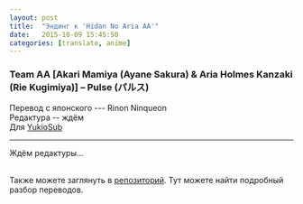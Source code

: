 ```yaml
---
layout: post
title:  "Эндинг к 'Hidan No Aria AA'"
date:   2015-10-09 15:45:50
categories: [translate, anime]
---
```

<div class="modal fade" id="myModal" tabindex="-1" role="dialog" aria-labelledby="myModalLabel" aria-hidden="true">
      <div class="modal-dialog">
        <div class="modal-content">
		<center>
          <div class="modal-body">               
          </div>
		</center>
        </div><!-- /.modal-content -->
      </div><!-- /.modal-dialog -->
    </div><!-- /.modal -->

<div class="thumbnails">
</div>

### Team AA [Akari Mamiya (Ayane Sakura) & Aria Holmes Kanzaki (Rie Kugimiya)] &ndash; Pulse (パルス)

Перевод с японского --- Rinon Ninqueon<br>
Редактура -- ждём<br>
Для <a href="http://vk.com/yukiosub">YukioSub</a><br>
<hr>
Ждём редактуры...<br>
<br><p>Также можете заглянуть в <a href="https://github.com/RinonNinqueon/source/tree/master/translate">репозиторий</a>. Тут можете найти подробный разбор переводов.</p>
<br><br><br><br><br>